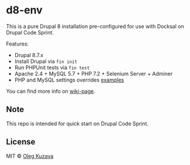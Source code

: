 # d8-env
This is a pure Drupal 8 installation pre-configured for use with Docksal on Drupal Code Sprint.

Features:

- Drupal 8.7.x
- Install Drupal via `fin init`
- Run PHPUnit tests via `fin test`
- Apache 2.4 + MySQL 5.7 + PHP 7.2 + Selenium Server + Adminer
- PHP and MySQL settings overrides [examples](.docksal/etc)

You can find more info on [wiki-page](https://github.com/ApacheEx/d8-env/wiki).

## Note

This repo is intended for quick start on Drupal Code Sprint.

## License

MIT © [Oleg Kuzava](https://github.com/ApacheEx)
